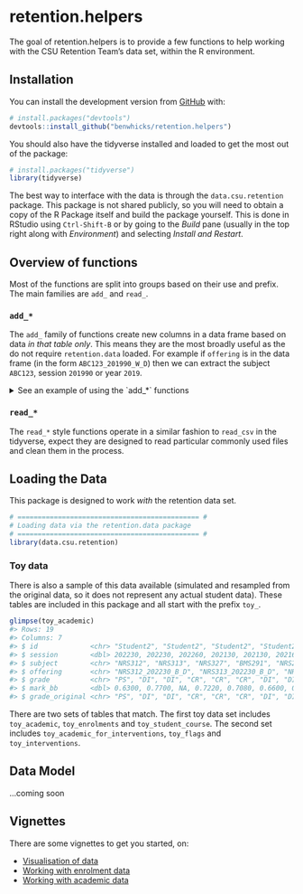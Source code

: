 
<!-- README.md is generated from README.Rmd. Please edit that file -->

# retention.helpers

<!-- badges: start -->
<!-- badges: end -->

The goal of retention.helpers is to provide a few functions to help
working with the CSU Retention Team’s data set, within the R
environment.

## Installation

You can install the development version from
[GitHub](https://github.com/) with:

``` r
# install.packages("devtools")
devtools::install_github("benwhicks/retention.helpers")
```

You should also have the tidyverse installed and loaded to get the most
out of the package:

``` r
# install.packages("tidyverse")
library(tidyverse)
```

The best way to interface with the data is through the
`data.csu.retention` package. This package is not shared publicly, so
you will need to obtain a copy of the R Package itself and build the
package yourself. This is done in RStudio using `Ctrl-Shift-B` or by
going to the *Build* pane (usually in the top right along with
*Environment*) and selecting *Install and Restart*.

## Overview of functions

Most of the functions are split into groups based on their use and
prefix. The main families are `add_` and `read_`.

### `add_*`

The `add_` family of functions create new columns in a data frame based
on data *in that table only*. This means they are the most broadly
useful as the do not require `retention.data` loaded. For example if
`offering` is in the data frame (in the form `ABC123_201990_W_D`) then
we can extract the subject `ABC123`, session `201990` or year `2019`.

<details>
<summary>
See an example of using the `add_*` functions
</summary>

``` r
# Given some data with offering
dat_with_offering <- tibble(
  offering = c("MTH100_189030_P_D", "PHL105_189060_B_I")
)

dat_with_offering
#> # A tibble: 2 × 1
#>   offering         
#>   <chr>            
#> 1 MTH100_189030_P_D
#> 2 PHL105_189060_B_I

# Add in subject and year from offering
dat_with_offering %>% 
  add_subject_from_offering() %>% 
  add_year_from_offering()
#> # A tibble: 2 × 3
#>   offering          subject  year
#>   <chr>             <chr>   <dbl>
#> 1 MTH100_189030_P_D MTH100   1890
#> 2 PHL105_189060_B_I PHL105   1890
```

</details>

### `read_*`

The `read_*` style functions operate in a similar fashion to `read_csv`
in the tidyverse, expect they are designed to read particular commonly
used files and clean them in the process.

## Loading the Data

This package is designed to work *with* the retention data set.

``` r
# ============================================= #
# Loading data via the retention.data package
# ============================================= #
library(data.csu.retention)
```

### Toy data

There is also a sample of this data available (simulated and resampled
from the original data, so it does not represent any actual student
data). These tables are included in this package and all start with the
prefix `toy_`.

``` r
glimpse(toy_academic)
#> Rows: 19
#> Columns: 7
#> $ id             <chr> "Student2", "Student2", "Student2", "Student2", "Studen…
#> $ session        <dbl> 202230, 202230, 202260, 202130, 202130, 202160, 202160,…
#> $ subject        <chr> "NRS312", "NRS313", "NRS327", "BMS291", "NRS211", "NRS2…
#> $ offering       <chr> "NRS312_202230_B_D", "NRS313_202230_B_D", "NRS327_20226…
#> $ grade          <chr> "PS", "DI", "DI", "CR", "CR", "CR", "DI", "DI", "DI", "…
#> $ mark_bb        <dbl> 0.6300, 0.7700, NA, 0.7220, 0.7080, 0.6600, 0.7560, 0.8…
#> $ grade_original <chr> "PS", "DI", "DI", "CR", "CR", "CR", "DI", "DI", "DI", "…
```

There are two sets of tables that match. The first toy data set includes
`toy_academic`, `toy_enrolments` and `toy_student_course`. The second
set includes `toy_academic_for_interventions`, `toy_flags` and
`toy_interventions`.

## Data Model

…coming soon

## Vignettes

There are some vignettes to get you started, on:

- [Visualisation of data](articles/Visualisation.html)
- [Working with enrolment data](articles/Working-with-enrolments.html)
- [Working with academic data](articles/Working-with-academic-data.html)
